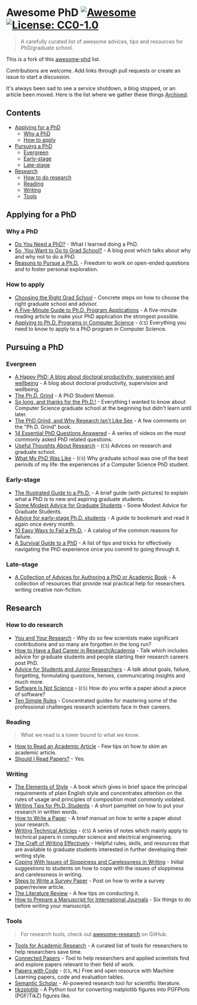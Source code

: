 # Awesome PhD [![Awesome](https://awesome.re/badge.svg)](https://awesome.re) [![License: CC0-1.0](https://img.shields.io/github/license/amerlo94/awesome-phd)](https://github.com/amerlo94/awesome-phd/blob/master/LICENSE)

> A carefully curated list of awesome advices, tips and resources for PhD/graduate school.

This is a fork of this [awesome-phd](https://github.com/imalisamar/awesome-phd) list.

Contributions are welcome. Add links through pull requests or create an issue to start a discussion.

It's always been sad to see a service shutdown, a blog stopped, or an article been moved. Here is the list where we gather these things [Archived](ARCHIVED.md).

## Contents

- [Applying for a PhD](#applying-for-a-phd)
    - [Why a PhD](#why-a-phd)
    - [How to apply](#how-to-apply)
- [Pursuing a PhD](#pursuing-a-phd)
    - [Evergreen](#evergreen)
    - [Early-stage](#early-stage)
    - [Late-stage](#late-stage)
- [Research](#research)
    - [How to do research](#how-to-do-research)
    - [Reading](#reading)
    - [Writing](#writing)
    - [Tools](#tools)

## Applying for a PhD

### Why a PhD

- [Do You Need a PhD?](http://matt-welsh.blogspot.my/2012/03/do-you-need-phd.html) - What I learned doing a PhD.
- [So, You Want to Go to Grad School?](http://matt-welsh.blogspot.my/2010/09/so-you-want-to-go-to-grad-school.html) - A blog post which talks about why and why not to do a PhD.
- [Reasons to Pursue a Ph.D.](http://jxyzabc.blogspot.my/2011/12/reasons-to-pursue-phd.html) - Freedom to work on open-ended questions and to foster personal exploration.

### How to apply

- [Choosing the Right Grad School](http://www.zephoria.org/thoughts/archives/2009/10/28/choosing_the_ri.html) - Concrete steps on how to choose the right graduate school and advisor.
- [A Five-Minute Guide to Ph.D. Program Applications](https://pg.ucsd.edu/PhD-application-tips.htm) - A five-minute reading article to make your PhD application the strongest possible.
- [Applying to Ph.D. Programs in Computer Science](http://www.cs.cmu.edu/%7Eharchol/gradschooltalk.pdf) - (`CS`) Everything you need to know to apply to a PhD program in Computer Science.

## Pursuing a PhD

### Evergreen

- [A Happy PhD: A blog about doctoral productivity, supervision and wellbeing](https://ahappyphd.org/) - A blog about doctoral productivity, supervision and wellbeing.
- [The Ph.D. Grind](http://bcmi.sjtu.edu.cn/home/niuli/resource/pguo-PhD-grind.pdf) - A PhD Student Memoir.
- [So long, and thanks for the Ph.D.!](http://www.cs.unc.edu/~azuma/hitch4.html) - Everything I wanted to know about Computer Science graduate school at the beginning but didn't learn until later.
- [The PhD Grind, and Why Research Isn't Like Sex](http://blog.regehr.org/archives/743) - A few comments on the "Ph.D. Grind" book.
- [14 Essential PhD Questions Answered](https://www.timeshighereducation.com/news/14-essential-phd-questions-answered/2006473.article?page=0%2C5) - A series of videos on the  most commonly asked PhD related questions.
- [Useful Thoughts About Research](http://www.eecs.harvard.edu/htk/phdadvice/) - (`CS`) Advices on research and graduate school.
- [What My PhD Was Like](http://jxyzabc.blogspot.my/2016/02/my-phd-abridged.html) - (`CS`) Why graduate school was one of the best periods of my life: the experiences of a Computer Science PhD student.

### Early-stage

- [The Illustrated Guide to a Ph.D.](http://matt.might.net/articles/phd-school-in-pictures/) - A brief guide (with pictures) to explain what a PhD is to new and aspiring graduate students.
- [Some Modest Advice for Graduate Students](http://stearnslab.yale.edu/some-modest-advice-graduate-students) - Some Modest Advice for Graduate Students.
- [Advice for early-stage Ph.D. students](https://pg.ucsd.edu/early-stage-PhD-advice.htm) - A guide to bookmark and read it again once every month.
- [10 Easy Ways to Fail a Ph.D.](http://matt.might.net/articles/ways-to-fail-a-phd/) - A catalog of the common reasons for failure.
- [A Survival Guide to a PhD](http://karpathy.github.io/2016/09/07/phd/) - A list of tips and tricks for effectively navigating the PhD experience once you commit to going through it.

### Late-stage

- [A Collection of Advices for Authoring a PhD or Academic Book](https://medium.com/advice-and-help-in-authoring-a-phd-or-non-fiction) - A collection of resources that provide real practical help for researchers writing creative non-fiction.

## Research

### How to do research

- [You and Your Research](http://www.cs.virginia.edu/~robins/YouAndYourResearch.html) - Why do so few scientists make significant contributions and so many are forgotten in the long run?
- [How to Have a Bad Career in Research/Academia](https://people.eecs.berkeley.edu/~pattrsn/talks/research.pdf) - Talk which includes advice for graduate students and people starting their research careers post PhD.
- [Advice for Students and Junior Researchers](http://www.markus-jakobsson.com/advice-for-students-and-junior-researchers) - A talk about goals, failure, forgetting, formulating questions, heroes, communicating insights and much more.
- [Software Is Not Science](http://matt-welsh.blogspot.my/2011/11/software-is-not-science.html) - (`CS`) How do you write a paper about a piece of software?
- [Ten Simple Rules](https://collections.plos.org/collection/ten-simple-rules/) - Concentrated guides for mastering some of the professional challenges research scientists face in their careers.

### Reading

> What we read is a lower bound to what we know.

- [How to Read an Academic Article](https://organizationsandmarkets.com/2010/08/31/how-to-read-an-academic-article/) - Few tips on how to skim an academic article.
- [Should I Read Papers?](http://michaelrbernste.in/2014/10/21/should-i-read-papers.html) - Yes.

### Writing

- [The Elements of Style](http://www.bartleby.com/141/) - A book which gives in brief space the principal requirements of plain English style and concentrates attention on the rules of usage and principles of composition most commonly violated.
- [Writing Tips for Ph.D. Students](http://schwert.ssb.rochester.edu/aec510/phd_paper_writing.pdf) - A short pamphlet on how to put your research in written words.
- [How to Write a Paper](http://www-mech.eng.cam.ac.uk/mmd/ashby-paper-V6.pdf) - A brief manual on how to write a paper about your research.
- [Writing Technical Articles](http://www.cs.columbia.edu/~hgs/etc/writing-style.html) - (`CS`) A series of notes which mainly apply to technical papers in computer science and electrical engineering.
- [The Craft of Writing Effectively](https://www.youtube.com/watch?v=vtIzMaLkCaM&feature=youtu.be) - Helpful rules, skills, and resources that are available to graduate students interested in further developing their writing style.
- [Coping With Issues of Sloppiness and Carelessness in Writing](http://asegrp.blogspot.my/2011/06/coping-with-issues-of-sloppiness-and.html) - Initial suggestions to students on how to cope with the issues of sloppiness and carelessness in writing.
- [Steps to Write a Survey Paper](http://researchpedia.info/steps-to-write-a-survey-paper/) - Post on how to write a survey paper/review article.
- [The Literature Review](http://www.writing.utoronto.ca/advice/specific-types-of-writing/literature-review) - A few tips on conducting it.
- [How to Prepare a Manuscript for International Journals](https://www.elsevier.com/connect/six-things-to-do-before-writing-your-manuscript) - Six things to do before writing your manuscript.


### Tools

> For research tools, check out [awesome-research](https://github.com/emptymalei/awesome-research) on GitHub.

- [Tools for Academic Research](https://tools.kausalflow.com/) - A curated list of tools for researchers to help researchers save time.
- [Connected Papers](https://www.connectedpapers.com/) - Tool to help researchers and applied scientists find and explore papers relevant to their field of work.
- [Papers with Code](https://paperswithcode.com/) - (`CS`, `ML`) Free and open resource with Machine Learning papers, code and evaluation tables.
- [Semantic Scholar](https://www.semanticscholar.org) - AI-powered research tool for scientific literature.
- [tikzplotlib](https://github.com/nschloe/tikzplotlib) - A Python tool for converting matplotlib figures into PGFPlots (PGF/TikZ) figures like.
